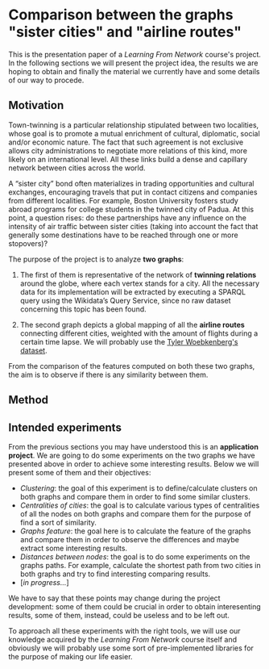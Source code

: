 
# Comparison between the graphs "sister cities" and "airline routes"

This is the presentation paper of a *Learning From Network* course's project.
In the following sections we will present the project idea, the results we are hoping to obtain and finally the material we currently have and some details of our way to procede.

## Motivation
Town-twinning is a particular relationship stipulated between two localities, whose goal is to promote a mutual enrichment of cultural, diplomatic, social and/or economic nature. The fact that such agreement is not exclusive allows city administrations to negotiate more relations of this kind, more likely on an international level. All these links build a dense and capillary network between cities across the world.

A “sister city” bond often materializes in trading opportunities and cultural exchanges, encouraging travels that put in contact citizens and companies from different localities. For example, Boston University fosters study abroad programs for college students in the twinned city of Padua. At this point, a question rises: do these partnerships have any influence on the intensity of air traffic between sister cities (taking into account the fact that generally some destinations have to be reached through one or more stopovers)?

The purpose of the project is to analyze **two graphs**:

1.  The first of them is representative of the network of **twinning relations** around the globe, where each vertex stands for a city. All the necessary data for its implementation will be extracted by executing a SPARQL query using the Wikidata’s Query Service, since no raw dataset concerning this topic has been found.
    
2.  The second graph depicts a global mapping of all the **airline routes** connecting different cities, weighted with the amount of flights during a certain time lapse. We will probably use the [Tyler Woebkenberg's dataset](https://data.world/tylerudite/airports-airlines-and-routes).
    

From the comparison of the features computed on both these two graphs, the aim is to observe if there is any similarity between them.

## Method

## Intended experiments

From the previous sections you may have understood this is an **application project**. 
We are going to do some experiments on the two graphs we have presented above in order to achieve some interesting results.
Below we will present some of them and their objectives:

- *Clustering*: the goal of this experiment is to define/calculate clusters on both graphs and compare them in order to find some similar clusters.
- *Centralities of cities*: the goal is to calculate various types of centralities of all the nodes on both graphs and compare them for the purpose of find a sort of similarity.
- *Graphs feature*: the goal here is to calculate the feature of the graphs and compare them in order to observe the differences and maybe extract some interesting results.
- *Distances between nodes*: the goal is to do some experiments on the graphs paths. For example, calculate the shortest path from two cities in both graphs and try to find interesting comparing results. 
- [*in progress...*]

We have to say that these points may change during the project development: some of them could be crucial in order to obtain interesenting results, some of them, instead, could be useless and to be left out. 

To approach all these experiments with the right tools, we will use our knowledge acquired by the *Learning From Network* course itself and obviously we will probably use some sort of pre-implemented libraries for the purpose of making our life easier.
<!--stackedit_data:
eyJoaXN0b3J5IjpbLTg3MDYwMzMzNCwxMjU1OTIwNjcyLC0yMD
g1MDgwMTAzLDM1MjU1MzMzMV19
-->
